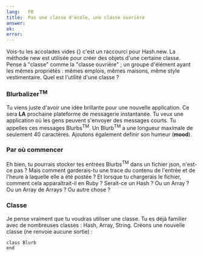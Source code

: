 ```yaml
---
lang:   FR
title:  Pas une classe d'école, une classe ouvrière
answer:
ok:
error:
---
```


Vois-tu les accolades vides {} c'est un raccourci pour Hash.new. 
La méthode new est utilisée pour créer des objets d'une certaine classe.
Pense à "classe" comme la "classe ouvrière" ; un groupe d'élément ayant les mêmes propriétés : mêmes emplois, mêmes maisons, même style vestimentaire.
Quel est l'utilité d'une classe ?

### Blurbalizer<sup>TM</sup>
Tu viens juste d'avoir une idée brillante pour une nouvelle application.
Ce sera __LA__ prochaine plateforme de messagerie instantanée.
Tu veux une application où les gens peuvent s'envoyer des messages courts.
Tu appelles ces messages Blurbs<sup>TM</sup>. Un Blurb<sup>TM</sup> a une longueur maximale de seulement 40 caractères.
Ajoutons également definir son humeur (__mood__).

### Par où commencer
Eh bien, tu pourrais stocker tes entrées Blurbs<sup>TM</sup> dans un fichier json, n'est-ce pas ?
Mais comment garderais-tu une trace du contenu de l'entrée et de l'heure à laquelle elle a été postée ?
Et lorsque tu chargerais le fichier, comment cela apparaîtrait-il en Ruby ?
Serait-ce un Hash ? Ou un Array ? Ou un Array de Arrays ? Ou autre chose ?

### Classe
Je pense vraiment que tu voudras utiliser une classe.
Tu es déjà familier avec de nombreuses classes : Hash, Array, String.
Créons une nouvelle classe (ne renvoie aucune sortie) :

    class Blurb
    end